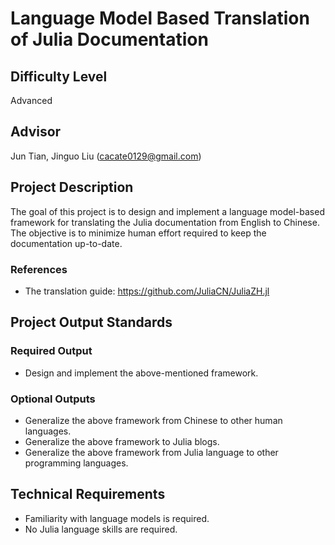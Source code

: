 # Language Model Based Translation of Julia Documentation

## Difficulty Level
Advanced

## Advisor
Jun Tian, Jinguo Liu (cacate0129@gmail.com)

## Project Description
The goal of this project is to design and implement a language model-based framework for translating the Julia documentation from English to Chinese. The objective is to minimize human effort required to keep the documentation up-to-date.

### References
* The translation guide: https://github.com/JuliaCN/JuliaZH.jl

## Project Output Standards
### Required Output
* Design and implement the above-mentioned framework.

### Optional Outputs
* Generalize the above framework from Chinese to other human languages.
* Generalize the above framework to Julia blogs.
* Generalize the above framework from Julia language to other programming languages.

## Technical Requirements
* Familiarity with language models is required.
* No Julia language skills are required.
